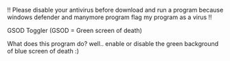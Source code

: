 !! Please disable your antivirus before download and run a program because windows defender and manymore program flag my program as a virus !!

GSOD Toggler
(GSOD = Green screen of death)

What does this program do? well.. enable or disable the green background of blue screen of death :)
